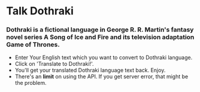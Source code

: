 # Talk Dothraki

### Dothraki is a fictional language in George R. R. Martin's fantasy novel series A Song of Ice and Fire and its television adaptation Game of Thrones.

- Enter Your English text which you want to convert to Dothraki language.
- Click on 'Translate to Dothraki!'.
- You'll get your translated Dothraki language text back. Enjoy.
- There's an **limit** on using the API. If you get server error, that might be the problem.
